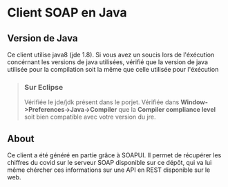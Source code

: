 # Client SOAP en Java

## Version de Java
Ce client utilise java8 (jde 1.8).
Si vous avez un soucis lors de l'éxécution concérnant les versions de java utilisées, vérifié que la version de java utilisée pour la compilation soit la même que celle utilisée pour l'éxécution
>### Sur Eclipse
>Vérifiée le jde/jdk présent dans le porjet.
>Vérifiée dans **Window->Preferences->Java->Compiler** que la **Compiler compliance level** soit bien compatible avec votre version du jre.

## About
Ce client a été généré en partie grâce à SOAPUI.
Il permet de récupérer les chiffres du covid sur le serveur SOAP disponible sur ce dépôt, qui va lui même chércher ces informations sur une API en REST disponible sur le web.
